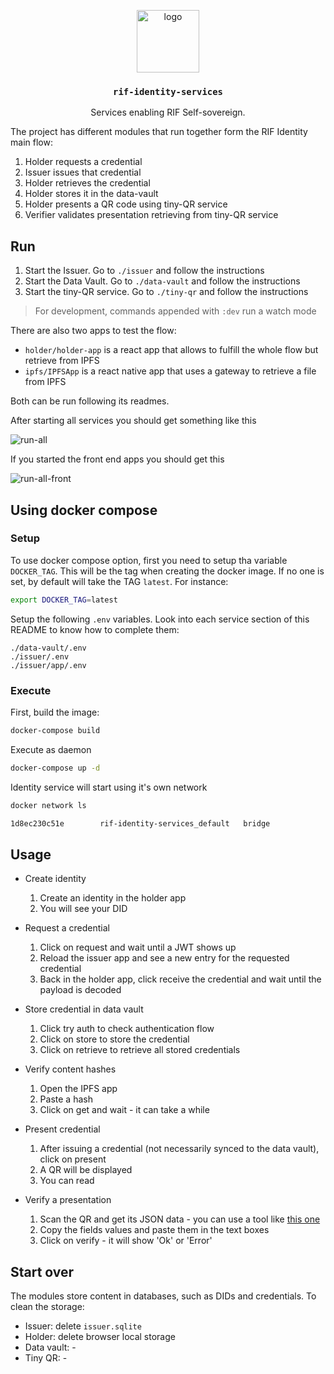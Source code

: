 <p align="middle">
    <img src="https://www.rifos.org/assets/img/logo.svg" alt="logo" height="100" >
</p>
<h3 align="middle"><code>rif-identity-services</code></h3>
<p align="middle">
    Services enabling RIF Self-sovereign.
</p>

The project has different modules that run together form the RIF Identity main flow:

1. Holder requests a credential
2. Issuer issues that credential
3. Holder retrieves the credential
4. Holder stores it in the data-vault
5. Holder presents a QR code using tiny-QR service
6. Verifier validates presentation retrieving from tiny-QR service

## Run

1. Start the Issuer. Go to `./issuer` and follow the instructions
2. Start the Data Vault. Go to `./data-vault` and follow the instructions
3. Start the tiny-QR service. Go to `./tiny-qr` and follow the instructions

> For development, commands appended with `:dev` run a watch mode

There are also two apps to test the flow:

- `holder/holder-app` is a react app that allows to fulfill the whole flow but retrieve from IPFS
- `ipfs/IPFSApp` is a react native app that uses a gateway to retrieve a file from IPFS

Both can be run following its readmes.

After starting all services you should get something like this

![run-all](./img/run-all.png)

If you started the front end apps you should get this

![run-all-front](./img/run-all-front.png)

## Using docker compose

### Setup

To use docker compose option, first you need to setup tha variable `DOCKER_TAG`. This will be the tag when creating the docker image. If no one is set, by default will take the TAG `latest`. For instance:

```bash
export DOCKER_TAG=latest
```

Setup the following `.env` variables. Look into each service section of this README to know how to complete them:

```text
./data-vault/.env
./issuer/.env
./issuer/app/.env
```
### Execute

First, build the image:

```bash
docker-compose build 
```

Execute as daemon

```bash
docker-compose up -d
```

Identity service will start using it's own network
```bash
docker network ls
```
```bash
1d8ec230c51e        rif-identity-services_default   bridge              local
```



## Usage

- Create identity

  1. Create an identity in the holder app
  2. You will see your DID

- Request a credential

  1. Click on request and wait until a JWT shows up
  2. Reload the issuer app and see a new entry for the requested credential
  3. Back in the holder app, click receive the credential and wait until the payload is decoded

- Store credential in data vault

  1. Click try auth to check authentication flow
  2. Click on store to store the credential
  3. Click on retrieve to retrieve all stored credentials

- Verify content hashes

  1. Open the IPFS app
  2. Paste a hash
  3. Click on get and wait - it can take a while

- Present credential

  1. After issuing a credential (not necessarily synced to the data vault), click on present
  2. A QR will be displayed
  3. You can read

- Verify a presentation

  1. Scan the QR and get its JSON data - you can use a tool like [this one](https://www.ginifab.com/feeds/qr_code/qr_code_scanner.html)
  2. Copy the fields values and paste them in the text boxes
  3. Click on verify - it will show 'Ok' or 'Error'

## Start over

The modules store content in databases, such as DIDs and credentials. To clean the storage:

- Issuer: delete `issuer.sqlite`
- Holder: delete browser local storage
- Data vault: -
- Tiny QR: -
